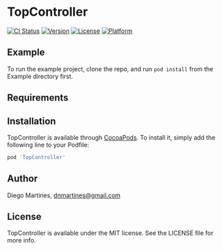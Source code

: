 # TopController

[![CI Status](https://img.shields.io/travis/kdv.mgn@gmail.com/TopController.svg?style=flat)](https://travis-ci.org/kdv.mgn@gmail.com/TopController)
[![Version](https://img.shields.io/cocoapods/v/TopController.svg?style=flat)](https://cocoapods.org/pods/TopController)
[![License](https://img.shields.io/cocoapods/l/TopController.svg?style=flat)](https://cocoapods.org/pods/TopController)
[![Platform](https://img.shields.io/cocoapods/p/TopController.svg?style=flat)](https://cocoapods.org/pods/TopController)

## Example

To run the example project, clone the repo, and run `pod install` from the Example directory first.

## Requirements

## Installation

TopController is available through [CocoaPods](https://cocoapods.org). To install
it, simply add the following line to your Podfile:

```ruby
pod 'TopController'
```

## Author

Diego Martines, dnmartines@gmail.com

## License

TopController is available under the MIT license. See the LICENSE file for more info.
